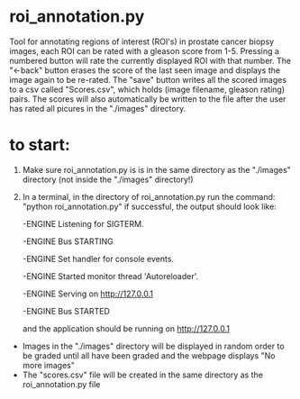 # roi_annotation.py
Tool for annotating regions of interest (ROI's) in prostate cancer biopsy images, each ROI can be rated with a gleason score from 1-5. Pressing a numbered button will rate the currently displayed ROI with that number. The "<-back" button erases the score of the last seen image and displays the image again to be re-rated. The "save" button writes all the scored images to a csv called "Scores.csv", which holds (image filename, gleason rating) pairs. The scores will also automatically be written to the file after the user has rated all picures in the "./images" directory.

# to start:
1. Make sure roi_annotation.py is is in the same directory as the "./images" directory (not inside the "./images" directory!)
2. In a terminal, in the directory of roi_annotation.py run the command: "python roi_annotation.py"
   if successful, the output should look like:
   
   -ENGINE Listening for SIGTERM.
   
   -ENGINE Bus STARTING
   
   -ENGINE Set handler for console events.
   
   -ENGINE Started monitor thread 'Autoreloader'.
   
   -ENGINE Serving on http://127.0.0.1
   
   -ENGINE Bus STARTED
  
  
   and the application should be running on http://127.0.0.1
- Images in the "./images" directory will be displayed in random order to be graded until all have been graded and the webpage displays "No more images"
- The "scores.csv" file will be created in the same directory as the roi_annotation.py file
